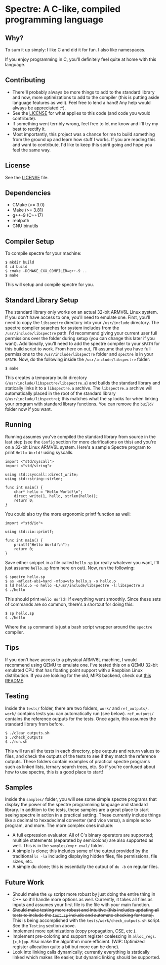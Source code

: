 # Spectre: A C-like, compiled programming language

## Why?
To sum it up simply: I like C and did it for fun. I also like namespaces.

If you enjoy programming in C, you'll definitely feel quite at home with this language.

## Contributing
* There'll probably always be more things to add to the standard library and now, more optimizations to add to the compiler (this is putting aside language features as well).
Feel free to lend a hand! Any help would always be appreciated :^).
* See the [LICENSE](LICENSE.md) for what applies to this code (and code you would contribute).
* If something went terribly wrong, feel free to let me know and I'll try my best to rectify it.
* Most importantly, this project was a chance for me to build something from the ground up and learn how stuff I works. If you are reading this and want to contribute,
I'd like to keep this spirit going and hope you feel the same way.

## License
See the [LICENSE](LICENSE.md) file.

## Dependencies
* CMake (>= 3.0)
* Make (>= 3.81)
* g++\-9 (C++17)
* realpath
* GNU binutils

## Compiler Setup
To compile spectre for your machine:
```
$ mkdir build
$ cd build
$ cmake -DCMAKE_CXX_COMPILER=g++-9 ..
$ make
```
This will setup and compile spectre for you.

## Standard Library Setup
The standard library only works on an actual 32-bit ARMV6L Linux system. If you don't have access to one, you'll need to emulate one.
First, you'll need to copy the `libspectre` directory into your `/usr/include` directory. The spectre compiler searches for system includes from the
`/usr/include/libspectre` path. I'd recommend giving your current user full permissions over the folder during setup (you can change this later if you want).
Additionally, you'll need to add the spectre compiler to your `$PATH` for this build script to work.
From here on out, I'll assume that you have full permissions to the `/usr/include/libspectre` folder and `spectre` is in your `$PATH`.
Now, do the following inside the `/usr/include/libspectre` folder:
```
$ make
```
This creates a temporary build directory (`/usr/include/libspectre/libspectre.a`) and builds the standard library and statically links it to a `libspectre.a` archive.
The `libspectre.a` archive will automatically placed in the root of the standard library (`/usr/include/libspectre`); this matches what the `sp` looks for when
linking your program with standard library functions.
You can remove the `build/` folder now if you want.

## Running
Running assumes you've compiled the standard library from source in the last step (see the `Config` section for more clarifications on this) and you're on a 32-bit Linux ARMV6L system.
Here's a sample Spectre program to print `Hello World!` using syscalls.
```
import <"std/syscall">
import <"std/string">

using std::syscall::direct_write;
using std::string::strlen;

func int main() {
	char* hello = "Hello World!\n";
	direct_write(1, hello, strlen(hello));
	return 0;
}
```
You could also try the more ergonomic printf function as well:
```
import <"std/io">

using std::io::printf;

func int main() {
	printf("Hello World!\n");
	return 0;
}
```

Save either snippet in a file called `hello.sp` (or really whatever you want, I'll just assume `hello.sp` from here on out).
Now, run the following:
```
$ spectre hello.sp
$ as -mfloat-abi=hard -mfpu=vfp hello.s -o hello.o
$ ld hello.o -o hello -L/usr/include/libspectre -l:libspectre.a
$ ./hello
```
This should print `Hello World!` if everything went smoothly. Since these sets of commands are so common, there's a shortcut for doing this:
```
$ sp hello.sp
$ ./hello
```
Where the `sp` command is just a bash script wrapper around the `spectre` compiler.

## Tips
If you don't have access to a physical ARMV6L machine, I would recommend using QEMU to emulate one. I've tested this on a QEMU 32-bit emulated CPU that has floating point support
with a Raspbian Linux distribution.
If you are looking for the old, MIPS backend, check out [this README](MIPS_AST_backend_README.md).

## Testing
Inside the `tests/` folder, there are two folders, `work/` and `ref_outputs/`. `work/` contains tests you can automatically run (see below). `ref_outputs/` contains the
reference outputs for the tests.
Once again, this assumes the standard library from before.
```
$ ./clear_outputs.sh
$ ./check_outputs
$ ./run.sh
```
This will run all the tests in each directory, pipe outputs and return values to files, and check the outputs of the tests to see if they match the reference outputs.
These folders contain examples of practical spectre programs such as linked lists, ternary search trees, etc. So if you're confused about how to use spectre, this is a good place to start!

## Samples
Inside the `samples/` folder, you will see some simple spectre programs that display the power of the spectre programming language and standard library.
In addition to the tests, these samples are a great place to start seeing spectre in action in a practical setting.
These currently include things like a decimal to hexadecimal converter (and vice versa), a simple echo program, and more. 
The more complex ones include:
* A full expression evaluator. All of C's binary operators are supported; multiple statements (separated by semicolons) are also supported as well.
This is in the `samples/expr_eval/` folder.
* A simple ls clone; this includes some of the output provided by the traditional `ls -la` including displaying hidden files, file permissions, file sizes, etc.
* A simple du clone; this is essentially the output of `du -b` on regular files.

## Future Work
* Should make the `sp` script more robust by just doing the entire thing in C++ so it'll handle more options as well. Currently, it takes all files as inputs and assumes your first file is the file with your main function.
* ~~Should make testing more robust and intuitive (this includes updating all tests to include the `test.sp` include and automate checking for tests).~~ This is being accomplished with the `tests/work/check_outputs.sh` script.
See the `Testing` section above.
* Implement more optimizations (copy propagation, CSE, etc.).
* Implement pre-coloring and support register coalescing in `alloc_regs.{c,h}pp`. Also make the algorithm more efficient. (WIP: Optimized register allocation quite a bit but more can be done).
* Look into linking calls dynamically; currently everything is statically linked which makes life easier, but dynamic linking should be supported.

